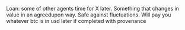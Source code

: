 Loan: some of other agents time for X later. Something that changes in value in an agreedupon way. Safe against fluctuations. Will pay you whatever btc is in usd later if completed with provenance 